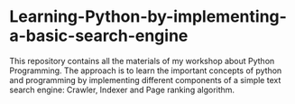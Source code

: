 # Learning-Python-by-implementing-a-basic-search-engine
This repository contains all the materials of my workshop about Python Programming. The approach is to learn the important concepts of python and programming by implementing different components of a simple text search engine: Crawler, Indexer and Page ranking algorithm. 
